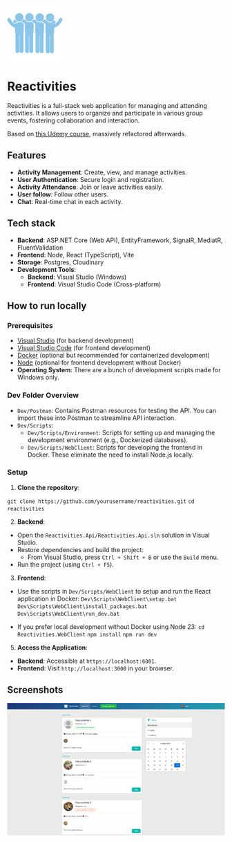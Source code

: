 ![](logo.png)

# Reactivities

Reactivities is a full-stack web application for managing and attending activities. It allows users to organize and participate in various group events, fostering collaboration and interaction.

Based on [this Udemy course](https://www.udemy.com/course/complete-guide-to-building-an-app-with-net-core-and-react), massively refactored afterwards.

## Features

- **Activity Management**: Create, view, and manage activities.
- **User Authentication**: Secure login and registration.
- **Activity Attendance**: Join or leave activities easily.
- **User follow**: Follow other users.
- **Chat**: Real-time chat in each activity.

## Tech stack

- **Backend**: ASP.NET Core (Web API), EntityFramework, SignalR, MediatR, FluentValidation
- **Frontend**: Node, React (TypeScript), Vite
- **Storage**: Postgres, Cloudinary
- **Development Tools**:
    -   **Backend**: Visual Studio (Windows)
    -   **Frontend**: Visual Studio Code (Cross-platform)

## How to run locally

### Prerequisites

- [Visual Studio](https://visualstudio.microsoft.com/)  (for backend development)
- [Visual Studio Code](https://code.visualstudio.com/)  (for frontend development)
- [Docker](https://www.docker.com/)  (optional but recommended for containerized development)
- [Node](https://nodejs.org/) (optional for frontend development without Docker)
- **Operating System**: There are a bunch of development scripts made for Windows only.

### Dev Folder Overview

- `Dev/Postman`: Contains Postman resources for testing the API. You can import these into Postman to streamline API interaction.
- `Dev/Scripts`:
    - `Dev/Scripts/Environment`: Scripts for setting up and managing the development environment (e.g., Dockerized databases).
    -   `Dev/Scripts/WebClient`: Scripts for developing the frontend in Docker. These eliminate the need to install Node.js locally.

### Setup

1.  **Clone the repository**:

`git clone https://github.com/yourusername/reactivities.git`
`cd reactivities` 

2.  **Backend**:

-   Open the  `Reactivities.Api/Reactivities.Api.sln` solution in Visual Studio.
-   Restore dependencies and build the project:
    -   From Visual Studio, press  `Ctrl + Shift + B`  or use the  `Build`  menu.
-   Run the project (using  `Ctrl + F5`).

3.  **Frontend**:

-   Use the scripts in `Dev/Scripts/WebClient`  to setup and run the React application in Docker:
`Dev\Scripts\WebClient\setup.bat`
`Dev\Scripts\WebClient\install_packages.bat`
`Dev\Scripts\WebClient\run_dev.bat`

-   If you prefer local development without Docker using Node 23:
`cd Reactivities.WebClient`
`npm install`
`npm run dev`

5.  **Access the Application**:

- **Backend**: Accessible at `https://localhost:6001`.
- **Frontend**: Visit  `http://localhost:3000` in your browser.

## Screenshots

![](Screenshots/1.png)
